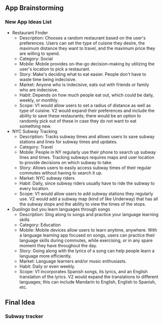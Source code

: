 ## App Brainstorming
### New App Ideas List
- Restaurant Finder
    - Description: Chooses a random restaurant based on the user's preferences. Users can set the type of cuisine they desire, the maximum distance they want to travel, and the maximum price they are willing to spend.
    - Category: Social
    - Mobile: Mobile provides on-the-go decision-making by utilizing the user's location to pick a restaurant.
    - Story: Make's deciding what to eat easier. People don't have to waste time being indecisive.
    - Market: Anyone who is indecisive, eats out with friends or family who are indecisive.
    - Habit: Depends on how much people eat out, which could be daily, weekly, or monthly. 
    - Scope: V1 would allow users to set a radius of distance as well as type of cuisine. V2 would expand their preferences and include the ability to save these restaurants; there would be an option to randomly pick out of these in case they do not want to eat something new.
- NYC Subway Tracking
    - Description: Tracks subway times and allows users to save subway stations and lines for subway times and updates.
    - Category: Travel
    - Mobile: People in NY regularly use their phone to search up subway lines and times. Tracking subways requires maps and user location to provide decisions on which subway to take.
    - Story: Allows users to easily access subway times of their regular commutes without having to search it up.
    - Market: NYC subway riders
    - Habit: Daily, since subway riders usually have to ride the subway to every location.
    - Scope: V1 would allow users to add subway stations they regularly use. V2 would add a subway map (kind of like Underway) that has all the subway stops and the ability to view the times of the stops.
- Duolingo but you learn languages through songs
    - Description: Sing along to songs and practice your language learning skills
    - Category: Education
    - Mobile: Mobile devices allow users to learn anytime, anywhere. With a language learning app focused on songs, users can practice their language skills during commutes, while exercising, or in any spare moment they have throughout the day.
    - Story: Going along with the lyrics of a song can help people learn a language more efficiently.
    - Market: Language learners and/or music enthusiasts.
    - Habit: Daily or even weekly. 
    - Scope: V1 incorporates Spanish songs, its lyrics, and an English translation of the lyrics. V2 would expand the translations to different languages; this can include Mandarin to English, English to Spanish, etc.

## Final Idea
### Subway tracker